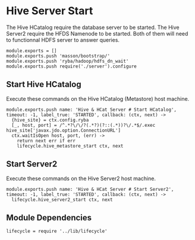 
# Hive Server Start

The Hive HCatalog require the database server to be started. The Hive Server2
require the HFDS Namenode to be started. Both of them will need to functionnal
HDFS server to answer queries.

    module.exports = []
    module.exports.push 'masson/bootstrap/'
    module.exports.push 'ryba/hadoop/hdfs_dn_wait'
    module.exports.push require('./server').configure

## Start Hive HCatalog

Execute these commands on the Hive HCatalog (Metastore) host machine.

    module.exports.push name: 'Hive & HCat Server # Start HCatalog', timeout: -1, label_true: 'STARTED', callback: (ctx, next) ->
      {hive_site} = ctx.config.ryba
      [_, host, port] = /^.*?\/\/?(.*?)(?::(.*))?\/.*$/.exec hive_site['javax.jdo.option.ConnectionURL']
      ctx.waitIsOpen host, port, (err) ->
        return next err if err
        lifecycle.hive_metastore_start ctx, next

## Start Server2

Execute these commands on the Hive Server2 host machine.

    module.exports.push name: 'Hive & HCat Server # Start Server2', timeout: -1, label_true: 'STARTED', callback: (ctx, next) ->
      lifecycle.hive_server2_start ctx, next

## Module Dependencies

    lifecycle = require '../lib/lifecycle'